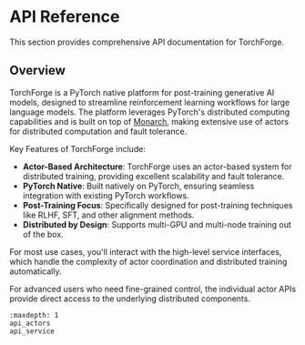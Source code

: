 # API Reference

This section provides comprehensive API documentation for TorchForge.

## Overview

TorchForge is a PyTorch native platform for post-training generative AI models,
designed to streamline reinforcement learning workflows for large language
models. The platform leverages PyTorch's distributed computing capabilities
and is built on top of [Monarch](https://meta-pytorch.org/monarch/),
making extensive use of actors for distributed computation and fault tolerance.

Key Features of TorchForge include:

- **Actor-Based Architecture**: TorchForge uses an actor-based system for distributed training, providing excellent scalability and fault tolerance.
- **PyTorch Native**: Built natively on PyTorch, ensuring seamless integration with existing PyTorch workflows.
- **Post-Training Focus**: Specifically designed for post-training techniques like RLHF, SFT, and other alignment methods.
- **Distributed by Design**: Supports multi-GPU and multi-node training out of the box.


For most use cases, you'll interact with the high-level service
interfaces, which handle the complexity of actor coordination and
distributed training automatically.

For advanced users who need fine-grained control, the individual actor
APIs provide direct access to the underlying distributed components.

```{toctree}
:maxdepth: 1
api_actors
api_service
```
